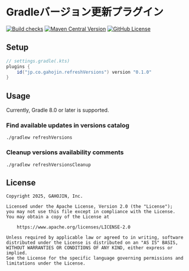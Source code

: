 # Gradleバージョン更新プラグイン

[![Build checks](https://github.com/gahojin/refresh-versions-plugin/actions/workflows/build.yml/badge.svg)](https://github.com/gahojin/refresh-versions-plugin/actions/workflows/build.yml)
[![Maven Central Version](https://img.shields.io/maven-central/v/jp.co.gahojin.refreshVersions/jp.co.gahojin.refreshVersions.gradle.plugin)](https://central.sonatype.com/artifact/jp.co.gahojin.refreshVersions/jp.co.gahojin.refreshVersions.gradle.plugin)
[![GitHub License](https://img.shields.io/github/license/gahojin/refresh-versions-plugin)](LICENSE)

## Setup

```groovy
// settings.gradle(.kts)
plugins {
    id("jp.co.gahojin.refreshVersions") version "0.1.0"
}
```

## Usage

Currently, Gradle 8.0 or later is supported.

### Find available updates in versions catalog

```shell
./gradlew refreshVersions
```

### Cleanup versions availability comments

```shell
./gradlew refreshVersionsCleanup
```

## License

```
Copyright 2025, GAHOJIN, Inc.

Licensed under the Apache License, Version 2.0 (the "License");
you may not use this file except in compliance with the License.
You may obtain a copy of the License at

    https://www.apache.org/licenses/LICENSE-2.0

Unless required by applicable law or agreed to in writing, software
distributed under the License is distributed on an "AS IS" BASIS,
WITHOUT WARRANTIES OR CONDITIONS OF ANY KIND, either express or implied.
See the License for the specific language governing permissions and
limitations under the License.
```
